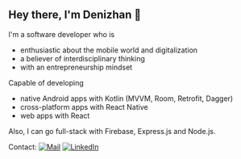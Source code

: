 ## Hey there, I'm Denizhan 👋

I'm a software developer who is
- enthusiastic about the mobile world and digitalization
- a believer of interdisciplinary thinking
- with an entrepreneurship mindset

Capable of developing 
- native Android apps with Kotlin (MVVM, Room, Retrofit, Dagger)
- cross-platform apps with React Native
- web apps with React

Also, I can go full-stack with Firebase, Express.js and Node.js.

Contact:  [![Mail](https://img.shields.io/badge/Microsoft_Outlook-0078D4?style=flat-square&logo=microsoft-outlook&logoColor=white)](mailto:denizhandalgic@outlook.com) [![LinkedIn](https://img.shields.io/badge/LinkedIn-0077B5?style=flat-square&logo=linkedin&logoColor=white)](https://www.linkedin.com/denizhandalgic)

<!--
**devdalgic/devdalgic** is a ✨ _special_ ✨ repository because its `README.md` (this file) appears on your GitHub profile.

Here are some ideas to get you started:

- 🔭 I’m currently working on ...
- 🌱 I’m currently learning ...
- 👯 I’m looking to collaborate on ...
- 🤔 I’m looking for help with ...
- 💬 Ask me about ...
- 📫 How to reach me: ...
- 😄 Pronouns: ...
- ⚡ Fun fact: ...
-->
